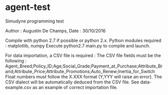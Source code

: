 # agent-test
Simudyne programming test

Author : Augustin De Champs, Date : 30/10/2016

Compile with python 2.7 if possible or python 2.x.
Python modules required : matplotlib, numpy
Execute python2.7 main.py to compile and launch.

For data importation, a CSV file is required :
The CSV file fields must be the following :
Agent_Breed;Policy_ID;Age;Social_Grade;Payment_at_Purchase;Attribute_Brand;Attribute_Price;Attribute_Promotions;Auto_Renew;Inertia_for_Switch
Float numbers must follow the X.XXX format (Y,YYY will raise an error).
The CSV dialect will be automatically deduced from the CSV file.
See data-example.csv as an example of correct importation file. 
